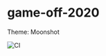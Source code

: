 # game-off-2020
Theme: Moonshot

![CI](https://github.com/taylorhutchison/game-off-2020/workflows/CI/badge.svg)
